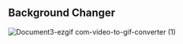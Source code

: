 ## Background Changer

![Document3-ezgif com-video-to-gif-converter (1)](https://github.com/MehmetPolat20/bg-changer/assets/150278524/8a735f21-b0f9-4c8f-92b9-0916847a461e)
